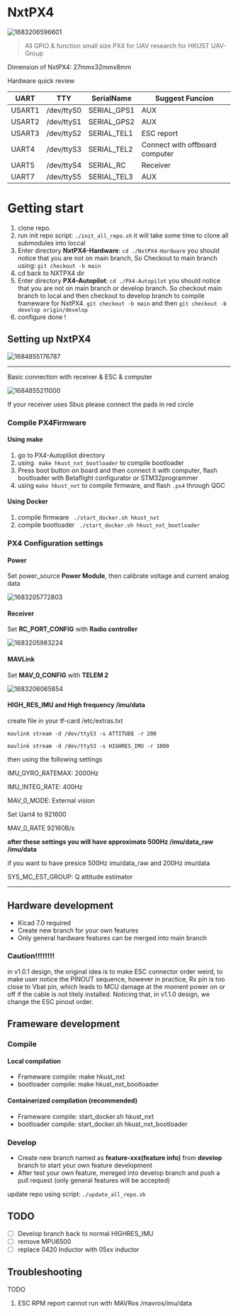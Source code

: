 # NxtPX4

<img src="./image/README/1683206596601.png" alt="1683206596601"  />

> All GPIO & function small size PX4 for UAV research for HKUST UAV-Group

Dimension of NxtPX4: 27mmx32mmx8mm

Hardware quick review

| UART   | TTY        | SerialName  | Suggest Funcion                |
| ------ | ---------- | ----------- | ------------------------------ |
| USART1 | /dev/ttyS0 | SERIAL_GPS1 | AUX                            |
| USART2 | /dev/ttyS1 | SERIAL_GPS2 | AUX                            |
| USART3 | /dev/ttyS2 | SERIAL_TEL1 | ESC report                     |
| UART4  | /dev/ttyS3 | SERIAL_TEL2 | Connect with offboard computer |
| UART5  | /dev/ttyS4 | SERIAL_RC   | Receiver                       |
| UART7  | /dev/ttyS5 | SERIAL_TEL3 | AUX                            |

# Getting start

1. clone repo.
2. run init repo script:  `./init_all_repo.sh`
   it will take some time to clone all submodules into loccal
3. Enter directory **NxtPX4-Hardware**:     `cd ./NxtPX4-Hardware`
   you should notice that you are not on main branch, So Checkout to main branch using:  `git checkout -b main`
4. cd back to NXTPX4 dir
5. Enter directory **PX4-Autopilot**:   `cd ./PX4-Autopilot`
   you should notice that you are not on main branch or develop branch. So checkout main branch to local and then checkout to develop branch to compile frameware for NxtPX4.
   `git checkout -b main` and then `git checkout -b develop origin/develop`
6. configure done !

## Setting up NxtPX4

![1684855176787](image/README/1684855176787.png)

---

Basic connection with receiver & ESC & computer

![1684855211000](image/README/1684855211000.png)

If your receiver uses Sbus please connect the pads in red circle

### Compile PX4Firmware

#### Using make

1. go to PX4-Autoplilot directory
2. using ` make hkust_nxt_bootloader` to compile bootloader
3. Press boot button on board and then connect it with computer, flash bootloader with Betaflight configurator or STM32programmer
4. using `make hkust_nxt` to compile firmware, and flash `.px4` through QGC

#### Using Docker

1. compile firmware ` ./start_docker.sh hkust_nxt`
2. compile bootloader ` ./start_docker.sh hkust_nxt_bootloader`

### PX4 Configuration settings

#### Power

Set power_source  **Power Module**, then calibrate voltage and current analog data

![1683205772803](image/README/1683205772803.png)

#### Receiver

Set **RC_PORT_CONFIG** with **Radio controller**

![1683205983224](image/README/1683205983224.png)

#### MAVLink

Set **MAV_0_CONFIG** with **TELEM 2**

![1683206065854](image/README/1683206065854.png)

#### HIGH_RES_IMU and High frequency /imu/data

create file in your tf-card  /etc/extras.txt

`mavlink stream -d /dev/ttyS3 -s ATTITUDE -r 200 `

`mavlink stream -d /dev/ttyS3 -s HIGHRES_IMU -r 1000`

then using the following settings

IMU_GYRO_RATEMAX: 2000Hz

IMU_INTEG_RATE: 400Hz

MAV_0_MODE: External vision

Set Uart4 to 921600

MAV_0_RATE 92160B/s

**after these settings you will have approximate 500Hz /imu/data_raw /imu/data**

if you want to have presice 500Hz imu/data_raw and 200Hz imu/data

SYS_MC_EST_GROUP: Q attitude estimator


---



## Hardware development

* Kicad 7.0 required
* Create new branch for your own features
* Only general hardware features can be merged into main branch

### Caution!!!!!!!!

in v1.0.1 design, the original idea is to make ESC connector order weird, to make user notice the PINOUT sequence, however in practice, Rx pin is too close to Vbat pin, which leads to MCU damage at the moment power on or off if the cable is not titely installed.  Noticing that, in v1.1.0 design, we change the ESC pinout order.

## Frameware development

### Compile

#### Local compilation

* Frameware compile: make hkust_nxt
* bootloader compile: make hkust_nxt_bootloader

#### Containerized compilation (recommended)

* Frameware compile: start_docker.sh hkust_nxt
* bootloader compile: start_docker.sh hkust_nxt_bootloader

### Develop

* Create new branch named as **feature-xxx(feature info)** from **develop** branch to start your own feature development
* After test your own feature, mereged into develop branch and push a pull request (only general features will be accepted)

update repo using script: `./update_all_repo.sh`

## TODO

- [ ] Develop branch back to normal HIGHRES_IMU
- [ ] remove MPU6500
- [ ] replace 0420 Inductor with 05xx inductor

## Troubleshooting

TODO

1. ESC RPM report cannot run with MAVRos /mavros/imu/data
